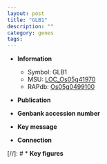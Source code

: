 ```yaml
---
layout: post
title: "GLB1"
description: ""
category: genes
tags: 
---
```


* **Information**  
    + Symbol: GLB1  
    + MSU: [LOC_Os05g41970](http://rice.uga.edu/cgi-bin/ORF_infopage.cgi?orf=LOC_Os05g41970)  
    + RAPdb: [Os05g0499100](http://rapdb.dna.affrc.go.jp/viewer/gbrowse_details/irgsp1?name=Os05g0499100)  

* **Publication**  

* **Genbank accession number**  

* **Key message**  

* **Connection**  

[//]: # * **Key figures**  


